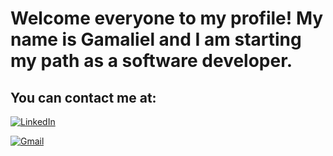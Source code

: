 # Welcome everyone to my profile! My name is Gamaliel and I am starting my path as a software developer.

## You can contact me at:

[![LinkedIn](https://img.shields.io/badge/LinkedIn-Gamaliel_Entrambasasaguas_León-0077B5?style=for-the-badge&logo=linkedin&logoColor=white)](https://www.linkedin.com/in/gamaliel-león-0b4688125)

[![Gmail](https://img.shields.io/badge/Gmail-Gamaliel_Entrambasasaguas_León-D14836?style=for-the-badge&logo=gmail&logoColor=white)](gamaliel.e.leon@gmail.com)
